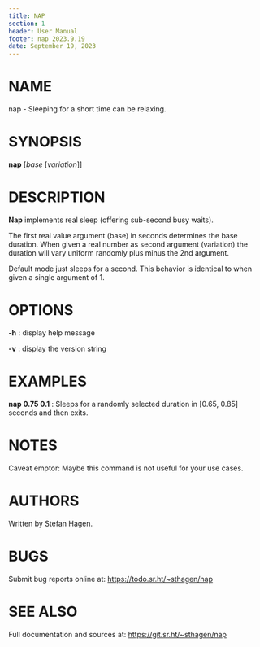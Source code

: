 ```yaml
---
title: NAP
section: 1
header: User Manual
footer: nap 2023.9.19
date: September 19, 2023
---
```


# NAME

nap - Sleeping for a short time can be relaxing.

# SYNOPSIS

**nap** [*base* [*variation*]]

# DESCRIPTION

**Nap** implements real sleep (offering sub-second busy waits).

The first real value argument (base) in seconds determines the base duration. When given a real number as second argument (variation) the duration will vary uniform randomly plus minus the 2nd argument.

Default mode just sleeps for a second. This behavior is identical to when given a single argument of 1.


# OPTIONS

**-h** 
:    display help message

**-v** 
:    display the version string


# EXAMPLES

**nap 0.75 0.1**
:    Sleeps for a randomly selected duration in \[0.65, 0.85] seconds and then exits.


# NOTES

Caveat emptor: Maybe this command is not useful for your use cases.


# AUTHORS

Written by Stefan Hagen.

# BUGS

Submit bug reports online at: <https://todo.sr.ht/~sthagen/nap>

# SEE ALSO

Full documentation and sources at: <https://git.sr.ht/~sthagen/nap>
